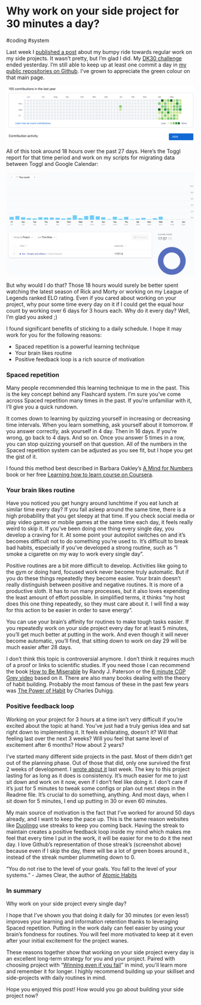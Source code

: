 # Why work on your side project for 30 minutes a day?
#coding #system

Last week I [published a post](https://warpas.github.io/20200520_post.html) about my bumpy ride towards regular work on my side projects. It wasn’t pretty, but I’m glad I did. My [DK30 challenge](https://day9.tv/dk30/project/5ea88325015a1b2db108d0ef) ended yesterday. I’m still able to keep up at least one commit a day in [my public repositories on Github](https://github.com/warpas). I’ve grown to appreciate the green colour on that main page.

![](img/2020-05-28/github_2020may28.png)

All of this took around 18 hours over the past 27 days. Here’s the Toggl report for that time period and work on my scripts for migrating data between Toggl and Google Calendar:

![](img/2020-05-28/toggl_2020may.png)

But why would I do that? Those 18 hours would surely be better spent watching the latest season of Rick and Morty or working on my League of Legends ranked ELO rating.  Even if you cared about working on your project, why pour some time every day on it if I could get the equal hour count by working over 6 days for 3 hours each. Why do it every day? Well, I’m glad you asked ;)

I found significant benefits of sticking to a daily schedule. I hope it may work for you for the following reasons:
* Spaced repetition is a powerful learning technique
* Your brain likes routine
* Positive feedback loop is a rich source of motivation

### Spaced repetition

Many people recommended this learning technique to me in the past. This is the key concept behind any Flashcard system. I’m sure you’ve come across Spaced repetition many times in the past. If you’re unfamiliar with it, I’ll give you a quick rundown.

It comes down to learning by quizzing yourself  in increasing or decreasing time intervals. When you learn something, ask yourself about it tomorrow. If you answer correctly, ask yourself in 4 day. Then in 16 days.  If you’re wrong, go back to 4 days. And so on. Once you answer 5 times in a row, you can  stop quizzing yourself on that question. All of the numbers in the Spaced repetition system can be adjusted as you see fit, but I hope you get the gist of it.

 I found this method best described in Barbara Oakley’s [A Mind for Numbers](https://www.goodreads.com/book/show/18693655-a-mind-for-numbers) book or her free [Learning how to learn course on Coursera](https://www.coursera.org/learn/learning-how-to-learn).

### Your brain likes routine

Have you noticed you get hungry around lunchtime if you eat lunch at similar time every day? If you fall asleep around the same time, there is a high probability that you get sleepy at that time. If you check social media or play video games or mobile games at the same time each day, it feels really weird to skip it. If you’ve been doing one thing every single day, you develop a craving for it. At some point your autopilot switches on and it’s becomes difficult not to do something you’re used to. It’s difficult to break bad habits, especially if you’ve developed a strong routine, such as “I smoke a cigarette on my way to work every single day”.

Positive routines are a bit more difficult to develop. Activities like going to the gym or doing hard, focused work never become truly automatic. But if you do these things repeatedly they become easier. Your brain doesn’t really distinguish between positive and negative routines. It is more of a productive sloth. It has to run many processes, but it also loves expending the least amount of effort possible. In simplified terms, it thinks “my host does this one thing repeatedly, so they must care about it. I will find a way for this action to be easier in order to save energy”.

You can use your brain’s affinity for routines to make tough tasks easier. If you repeatedly work on your side project every day for at least 5 minutes, you’ll get much better at putting in the work. And even though it will never become automatic, you’ll find, that sitting down to work on day 29 will be much easier after 28 days.

I don’t think this topic is controversial anymore. I don’t think it requires much of a proof or links to scientific studies. If you need those I can recommend the book [How to Be Miserable](https://www.goodreads.com/book/show/25898044-how-to-be-miserable) by Randy J. Paterson or  the [6 minute CGP Grey video](https://www.youtube.com/watch?v=LO1mTELoj6o) based on it. There are also many books dealing with the theory of habit building. Probably the most famous of these in the past few years was [The Power of Habit](https://www.goodreads.com/book/show/12609433-the-power-of-habit) by Charles Duhigg.

### Positive feedback loop

Working on your project for 3 hours at a time isn’t very difficult if you’re excited about the topic at hand. You’ve just had a truly genius idea and sat right down to implementing it. It feels exhilarating, doesn’t it? Will that feeling last over the next 3 weeks? Will you feel that same level of excitement after 6 months? How about 2 years?

I’ve started many different side projects in the past. Most of them didn’t get out of the planning phase. Out of those that did, only one survived the first 2 weeks of development. I [wrote about it](https://warpas.github.io/20200520_post.html) last week. The key to this project lasting for as long as it does is consistency. It’s much easier for me to just sit down and work on it now, even if I don’t feel like doing it. I don’t care if it’s just for 5 minutes to tweak some configs or plan out next steps in the Readme file. It’s crucial to do something, anything. And most days, when I sit down for 5 minutes, I end up putting in 30 or even 60 minutes.

My main source of motivation is the fact that I’ve worked for around 50 days already, and I want to keep the pace up.  This is the same reason websites like [Duolingo](https://www.duolingo.com/) use streaks to keep you coming back. Having the streak to maintain creates a positive feedback loop inside my mind which makes me feel that every time I put in the work, it will be easier for me to do it the next day.  I love Github’s representation of those streak’s (screenshot above) because even if I skip the day, there will be a lot of green boxes around it., instead of the streak number plummeting down to 0.

“You do not rise to the level of your goals. You fall to the level of your systems.” - James Clear, the author of [Atomic Habits](https://www.goodreads.com/book/show/40121378-atomic-habits)

### In summary

Why work on your side project every single day?

I hope that I’ve shown you that doing it daily for 30 minutes (or even less!) improves your learning and information retention thanks to leveraging Spaced repetition. Putting in the work daily can feel easier by using your brain’s fondness for routines. You will feel more motivated to keep at it even after your initial excitement for the project wanes.

These reasons together show that working on your side project every day is an excellent long-term strategy for you and your project. Paired with choosing project with “[Winning even if you fail](https://youtu.be/wCPbPMRNnvk?t=182)”  in mind, you'll learn more and remember it for longer. I highly recommend building up your skillset and side-projects with daily routines in mind.

Hope you enjoyed this post! How would you go about building your side project now?
